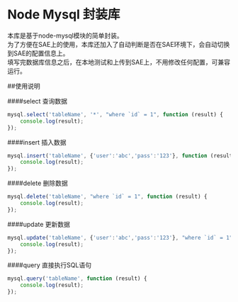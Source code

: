 # Node Mysql 封装库
本库是基于node-mysql模块的简单封装。<br>
为了方便在SAE上的使用，本库还加入了自动判断是否在SAE环境下，会自动切换到SAE的配置信息上。<br>
填写完数据库信息之后，在本地测试和上传到SAE上，不用修改任何配置，可兼容运行。

##使用说明

####select 查询数据
```javascript
mysql.select('tableName', '*', "where `id` = 1", function (result) {
	console.log(result);
});
```

####insert 插入数据
```javascript
mysql.insert('tableName', {'user':'abc','pass':'123'}, function (result) {
	console.log(result);
});
```

####delete 删除数据
```javascript
mysql.delete('tableName', "where `id` = 1", function (result) {
	console.log(result);
});
```

####update 更新数据
```javascript
mysql.update('tableName', {'user':'abc','pass':'123'}, "where `id` = 1", function (result) {
	console.log(result);
});
```

####query 直接执行SQL语句
```javascript
mysql.query('tableName', function (result) {
	console.log(result);
});
```
